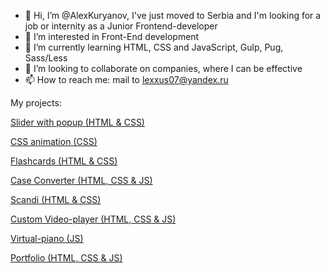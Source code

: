 - 👋 Hi, I’m @AlexKuryanov, I've just moved to Serbia and I'm looking for a job or internity as a Junior Frontend-developer
- 👀 I’m interested in Front-End development
- 🌱 I’m currently learning HTML, CSS and JavaScript, Gulp, Pug, Sass/Less
- 💞️ I’m looking to collaborate on companies, where I can be effective
- 📫 How to reach me: mail to lexxus07@yandex.ru

My projects:

[Slider with popup (HTML & CSS)](https://alexkuryanov.github.io/coursera/grandma's-harvest/)

[CSS animation (CSS)](https://alexkuryanov.github.io/coursera/animation/)

[Flashcards (HTML & CSS)](https://alexkuryanov.github.io/Flashcards/Flashcards/task/src/)

[Case Converter (HTML, CSS & JS)](https://alexkuryanov.github.io/Case-Converter1/Case%20Converter/task/src/)

[Scandi (HTML & CSS)](https://github.com/AlexKuryanov/Zaverstaju-3.0)

[Custom Video-player (HTML, CSS & JS)](https://rolling-scopes-school.github.io/alexkuryanov-JSFEPRESCHOOL/custom-video-player/)

[Virtual-piano (JS)](https://rolling-scopes-school.github.io/alexkuryanov-JSFE2021Q1/virtual-piano)

[Portfolio (HTML, CSS & JS)](https://rolling-scopes-school.github.io/alexkuryanov-JSFEPRESCHOOL/portfolio)
